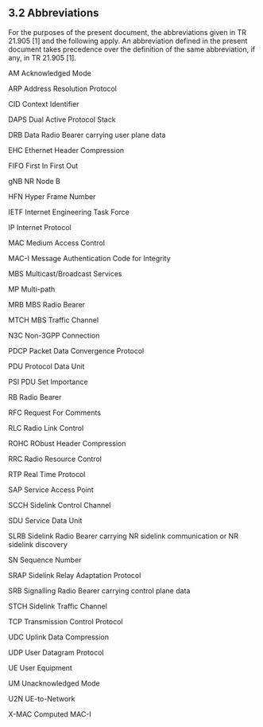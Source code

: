 ## 3.2 Abbreviations

For the purposes of the present document, the abbreviations given in TR
21.905 \[1\] and the following apply. An abbreviation defined in the
present document takes precedence over the definition of the same
abbreviation, if any, in TR 21.905 \[1\].

AM Acknowledged Mode

ARP Address Resolution Protocol

CID Context Identifier

DAPS Dual Active Protocol Stack

DRB Data Radio Bearer carrying user plane data

EHC Ethernet Header Compression

FIFO First In First Out

gNB NR Node B

HFN Hyper Frame Number

IETF Internet Engineering Task Force

IP Internet Protocol

MAC Medium Access Control

MAC-I Message Authentication Code for Integrity

MBS Multicast/Broadcast Services

MP Multi-path

MRB MBS Radio Bearer

MTCH MBS Traffic Channel

N3C Non-3GPP Connection

PDCP Packet Data Convergence Protocol

PDU Protocol Data Unit

PSI PDU Set Importance

RB Radio Bearer

RFC Request For Comments

RLC Radio Link Control

ROHC RObust Header Compression

RRC Radio Resource Control

RTP Real Time Protocol

SAP Service Access Point

SCCH Sidelink Control Channel

SDU Service Data Unit

SLRB Sidelink Radio Bearer carrying NR sidelink communication or NR
sidelink discovery

SN Sequence Number

SRAP Sidelink Relay Adaptation Protocol

SRB Signalling Radio Bearer carrying control plane data

STCH Sidelink Traffic Channel

TCP Transmission Control Protocol

UDC Uplink Data Compression

UDP User Datagram Protocol

UE User Equipment

UM Unacknowledged Mode

U2N UE-to-Network

X-MAC Computed MAC-I